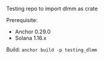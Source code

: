 Testing repo to import dlmm as crate

Prerequisite:
- Anchor 0.29.0
- Solana 1.16.x

Build:
`anchor build -p testing_dlmm`